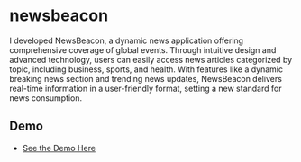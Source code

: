# newsbeacon

I developed NewsBeacon, a dynamic news application offering comprehensive coverage of global events. Through intuitive design and advanced technology, users can easily access news articles categorized by topic, including business, sports, and health. With features like a dynamic breaking news section and trending news updates, NewsBeacon delivers real-time information in a user-friendly format, setting a new standard for news consumption.

## Demo 



- [See the Demo Here](https://www.linkedin.com/posts/meet-sonchhatra_newsbeacon-newsapp-week7-activity-7196864513772544000-FGnN?utm_source=share&utm_medium=member_desktop)


